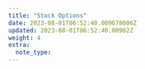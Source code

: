 ```yaml
---
title: "Stock Options"
date: 2023-08-01T06:52:40.009678006Z
updated: 2023-08-01T06:52:40.00982Z
weight: 4
extra:
  note_type:  
---
```


